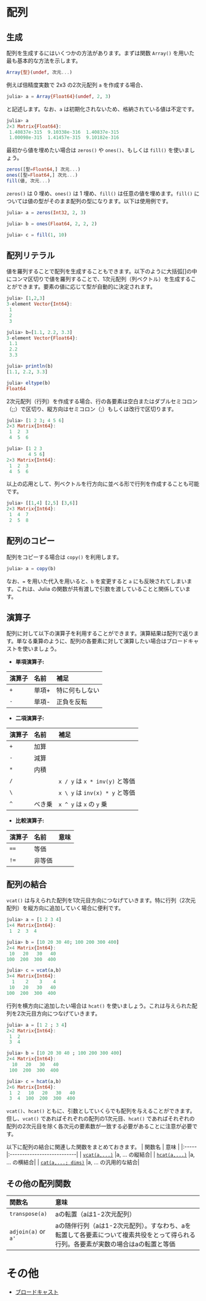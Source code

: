 # 配列

## 生成
配列を生成するにはいくつかの方法があります。まずは関数 `Array()` を用いた最も基本的な方法を示します。

```Julia
Array{型}(undef, 次元...)
```

例えば倍精度実数で 2x3 の2次元配列 `a` を作成する場合、

```Julia
julia> a = Array{Float64}(undef, 2, 3)
```

と記述します。なお、`a` は初期化されないため、格納されている値は不定です。

```Julia
julia> a
2×3 Matrix{Float64}:
 1.40837e-315  9.10338e-316  1.40837e-315
 1.00098e-315  1.41457e-315  9.10182e-316
```

最初から値を埋めたい場合は `zeros()` や `ones()`、もしくは `fill()` を使いましょう。

```Julia
zeros([型=Float64,] 次元...)
ones([型=Float64,] 次元...)
fill(値, 次元...)
```

`zeros()` は 0 埋め、`ones()` は 1 埋め、`fill()` は任意の値を埋めます。`fill()` については値の型がそのまま配列の型になります。以下は使用例です。

```Julia
julia> a = zeros(Int32, 2, 3)

julia> b = ones(Float64, 2, 2, 2)

julia> c = fill(1, 10)
```

## 配列リテラル
値を羅列することで配列を生成することもできます。以下のように大括弧[]の中にコンマ区切りで値を羅列することで、1次元配列（列ベクトル）を生成することができます。要素の値に応じて型が自動的に決定されます。

```Julia
julia> [1,2,3]
3-element Vector{Int64}:
 1
 2
 3

julia> b=[1.1, 2.2, 3.3]
3-element Vector{Float64}:
 1.1
 2.2
 3.3

julia> println(b)
[1.1, 2.2, 3.3]

julia> eltype(b)
Float64
```

2次元配列（行列）を作成する場合、行の各要素は空白またはダブルセミコロン（;;）で区切り、縦方向はセミコロン（;）もしくは改行で区切ります。

```Julia
julia> [1 2 3; 4 5 6]
2×3 Matrix{Int64}:
 1  2  3
 4  5  6

julia> [1 2 3
        4 5 6]
2×3 Matrix{Int64}:
 1  2  3
 4  5  6
```

以上の応用として、列ベクトルを行方向に並べる形で行列を作成することも可能です。

```Julia
julia> [[1,4] [2,5] [3,6]]
2×3 Matrix{Int64}:
 1  4  7
 2  5  8
```


## 配列のコピー
配列をコピーする場合は `copy()` を利用します。

```Julia
julia> a = copy(b)
```
なお、`=` を用いた代入を用いると、`b` を変更すると `a` にも反映されてしまいます。これは、Julia の関数が共有渡しで引数を渡していることと関係しています。

## 演算子
配列に対して以下の演算子を利用することができます。演算結果は配列で返ります。単なる乗算のように、配列の各要素に対して演算したい場合はブロードキャストを使いましょう。

  * **単項演算子:**

| 演算子 | 名前    | 補足                         |
|:----- |:------ |:-----------------------------|
| `+`   | 単項+   | 特に何もしない                 |
| `-`   | 単項-   | 正負を反転                    |

  * **二項演算子:**

| 演算子 | 名前   | 補足                         |
|:----- |:------ |:----------------------------|
| `+`   | 加算   |                             |
| `-`   | 減算   |                             |
| `*`   | 内積   |                             |
| `/`   |       | `x / y` は `x * inv(y)` と等価  |
| `\`   |       | `x \ y` は `inv(x) * y` と等価|
| `^`   | べき乗 |  `x ^ y` は `x` の `y` 乗    |

  * **比較演算子:**

| 演算子 | 名前   | 意味                        |
|:----- |:------ |:---------------------------|
| `==`  | 等価   |                            |
| `!=`  | 非等価 |                            |

<!--
| `≈`        |                 ||
| `≉`| |
-->


## 配列の結合
`vcat()` は与えられた配列を1次元目方向につなげていきます。特に行列（2次元配列）を縦方向に追加していく場合に便利です。

```Julia
julia> a = [1 2 3 4]
1×4 Matrix{Int64}:
 1  2  3  4

julia> b = [10 20 30 40; 100 200 300 400]
2×4 Matrix{Int64}:
 10   20   30   40
100  200  300  400

julia> c = vcat(a,b)
3×4 Matrix{Int64}:
  1    2    3    4
 10   20   30   40
100  200  300  400
```

行列を横方向に追加したい場合は `hcat()` を使いましょう。これは与えられた配列を2次元目方向につなげていきます。

```Julia
julia> a = [1 2 ; 3 4]
2×2 Matrix{Int64}:
 1  2
 3  4

julia> b = [10 20 30 40 ; 100 200 300 400]
2×4 Matrix{Int64}:
  10   20   30   40
 100  200  300  400

julia> c = hcat(a,b)
2×6 Matrix{Int64}:
 1  2   10   20   30   40
 3  4  100  200  300  400
```

`vcat()`、`hcat()` ともに、引数としていくらでも配列を与えることができます。但し、`vcat()` であればそれぞれの配列の1次元目、`hcat()` であればそれぞれの配列の2次元目を除く各次元の要素数が一致する必要があることに注意が必要です。

以下に配列の結合に関連した関数をまとめておきます。
| 関数名 | 意味                        |
|:----- |:---------------------------|
| [`vcat(a,...)`](https://docs.julialang.org/en/v1/base/arrays/#Base.vcat)       |a, ... の縦結合|
| [`hcat(a,...)`](https://docs.julialang.org/en/v1/base/arrays/#Base.hcat)       |a, ... の横結合|
| [`cat(a,...; dims)`](https://docs.julialang.org/en/v1/base/arrays/#Base.cat)   |a, ... の汎用的な結合|

## その他の配列関数
| 関数名 | 意味                        |
|:----- |:---------------------------|
| `transpose(a)`      |aの転置（aは1-2次元配列）|
| `adjoin(a)` or `a'` |aの随伴行列（aは1-2次元配列）。すなわち、aを転置して各要素について複素共役をとって得られる行列。各要素が実数の場合はaの転置と等価|


# その他
 * [ブロードキャスト](ブロードキャスト.md)


